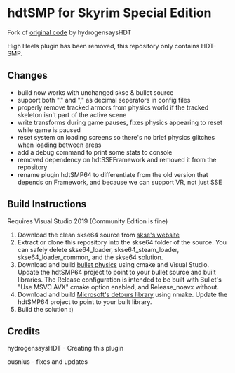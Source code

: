 # hdtSMP for Skyrim Special Edition

Fork of [original code](https://github.com/HydrogensaysHDT/hdt-skyrimse-mods) by hydrogensaysHDT

High Heels plugin has been removed, this repository only contains HDT-SMP.

## Changes 

+ build now works with unchanged skse & bullet source
+ support both "." and "," as decimal seperators in config files
+ properly remove tracked armors from physics world if the tracked skeleton isn't part of the active scene
+ write transforms during game pauses, fixes physics appearing to reset while game is paused
+ reset system on loading screens so there's no brief physics glitches when loading between areas
+ add a debug command to print some stats to console
+ removed dependency on hdtSSEFramework and removed it from the repository
+ rename plugin hdtSMP64 to differentiate from the old version that depends on Framework, and because we can support VR, not just SSE

## Build Instructions

Requires Visual Studio 2019 (Community Edition is fine)

1) Download the clean skse64 source from [skse's website](http://skse.silverlock.org/)
2) Extract or clone this repository into the skse64 folder of the source. You can safely delete skse64_loader, skse64_steam_loader, skse64_loader_common, and the skse64 solution.
3) Download and build [bullet physics](https://github.com/bulletphysics/bullet3) using cmake and Visual Studio. Update the hdtSMP64 project to point to your bullet source and built libraries. The Release configuration is intended to be built with Bullet's "Use MSVC AVX" cmake option enabled, and Release_noavx without.
4) Download and build [Microsoft's detours library](https://github.com/microsoft/Detours) using nmake. Update the hdtSMP64 project to point to your built library.
5) Build the solution :)

## Credits

hydrogensaysHDT - Creating this plugin

ousnius - fixes and updates

